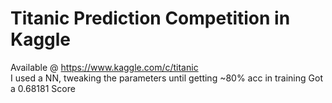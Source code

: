 # Titanic Prediction Competition in Kaggle
Available @ https://www.kaggle.com/c/titanic  
I used a NN, tweaking the parameters until getting ~80% acc in training 
Got a 0.68181 Score
